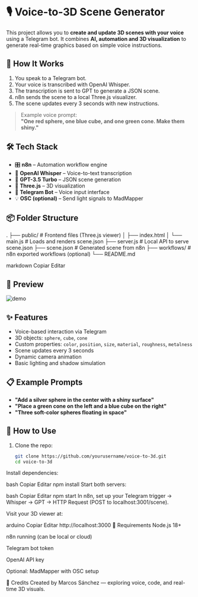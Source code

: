 # 🎙️ Voice-to-3D Scene Generator

This project allows you to **create and update 3D scenes with your voice** using a Telegram bot. It combines **AI, automation and 3D visualization** to generate real-time graphics based on simple voice instructions.

## 🚀 How It Works

1. You speak to a Telegram bot.
2. Your voice is transcribed with OpenAI Whisper.
3. The transcription is sent to GPT to generate a JSON scene.
4. n8n sends the scene to a local Three.js visualizer.
5. The scene updates every 3 seconds with new instructions.

> Example voice prompt:  
> **"One red sphere, one blue cube, and one green cone. Make them shiny."**

## 🛠️ Tech Stack

- 🎛️ **n8n** – Automation workflow engine
- 🤖 **OpenAI Whisper** – Voice-to-text transcription
- 🧠 **GPT-3.5 Turbo** – JSON scene generation
- 🧱 **Three.js** – 3D visualization
- 📱 **Telegram Bot** – Voice input interface
- 💡 **OSC (optional)** – Send light signals to MadMapper

## 📦 Folder Structure

.
├── public/ # Frontend files (Three.js viewer)
│ ├── index.html
│ └── main.js # Loads and renders scene.json
├── server.js # Local API to serve scene.json
├── scene.json # Generated scene from n8n
├── workflows/ # n8n exported workflows (optional)
└── README.md

markdown
Copiar
Editar

## 📸 Preview

![demo](https://your-demo-image-or-gif-url)

## ✨ Features

- Voice-based interaction via Telegram
- 3D objects: `sphere`, `cube`, `cone`
- Custom properties: `color`, `position`, `size`, `material`, `roughness`, `metalness`
- Scene updates every 3 seconds
- Dynamic camera animation
- Basic lighting and shadow simulation

## 📋 Example Prompts

- **"Add a silver sphere in the center with a shiny surface"**
- **"Place a green cone on the left and a blue cube on the right"**
- **"Three soft-color spheres floating in space"**

## 🧠 How to Use

1. Clone the repo:
   ```bash
   git clone https://github.com/yourusername/voice-to-3d.git
   cd voice-to-3d
Install dependencies:

bash
Copiar
Editar
npm install
Start both servers:

bash
Copiar
Editar
npm start
In n8n, set up your Telegram trigger → Whisper → GPT → HTTP Request (POST to localhost:3001/scene).

Visit your 3D viewer at:

arduino
Copiar
Editar
http://localhost:3000
🔐 Requirements
Node.js 18+

n8n running (can be local or cloud)

Telegram bot token

OpenAI API key

Optional: MadMapper with OSC setup

🙌 Credits
Created by Marcos Sánchez — exploring voice, code, and real-time 3D visuals.
